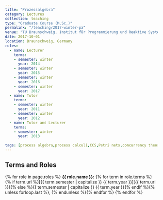 ```yaml
---
title: "Prozessalgebra"
category: Lectures
collection: teaching
type: "Graduate Course (M.Sc.)"
permalink: "/teaching/2017-winter-pa"
venue: "TU Braunschweig, Institut für Programmierung und Reaktive Systeme"
date: 2017-10-01
location: Braunschweig, Germany
roles:
  - name: Lecturer
    terms:
    - semester: winter
      year: 2014
    - semester: winter
      year: 2015
    - semester: winter
      year: 2016
    - semester: winter
      year: 2017
  - name: Tutor
    terms:
    - semester: winter
      year: 2011
    - semester: winter
      year: 2012
  - name: Tutor and Lecturer
    terms:
    - semester: winter
      year: 2013
  
tags: [process algebra,process calculi,CCS,Petri nets,concurrency theory,verification,computational models]
---
```



## Terms and Roles
{% for role in page.roles %}
  **{{ role.name }}:** {% for term in role.terms %}{% if term.url %}[{{ term.semester | capitalize }} {{ term.year }}]({{ term.url }}){% else %}{{ term.semester | capitalize }} {{ term.year }}{% endif %}{% unless forloop.last %}, {% endunless %}{% endfor %}
{% endfor %}
